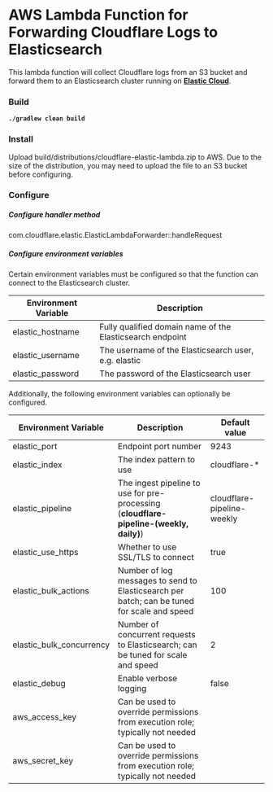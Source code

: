 # AWS Lambda Function for Forwarding Cloudflare Logs to Elasticsearch

This lambda function will collect Cloudflare logs from an S3 bucket and forward them to an Elasticsearch cluster running on **[Elastic Cloud](https://cloud.elastic.co)**.

### Build
**```./gradlew clean build```**


### Install

Upload build/distributions/cloudflare-elastic-lambda.zip to AWS. Due to the size of the distribution, you may need to upload the file to an S3 bucket before configuring.


### Configure

##### Configure handler method

com.cloudflare.elastic.ElasticLambdaForwarder::handleRequest

##### Configure environment variables

Certain environment variables must be configured so that the function can connect to the Elasticsearch cluster.

| Environment Variable | Description |
| --- | --- |
| elastic_hostname | Fully qualified domain name of the Elasticsearch endpoint |
| elastic_username | The username of the Elasticsearch user, e.g. elastic |
| elastic_password | The password of the Elasticsearch user |

Additionally, the following environment variables can optionally be configured.

| Environment Variable | Description | Default value |
| --- | --- | --- |
| elastic_port | Endpoint port number | 9243 |
| elastic_index | The index pattern to use | cloudflare-* |
| elastic_pipeline | The ingest pipeline to use for pre-processing (**cloudflare-pipeline-(weekly, daily)**) | cloudflare-pipeline-weekly |
| elastic_use_https | Whether to use SSL/TLS to connect | true |
| elastic_bulk_actions | Number of log messages to send to Elasticsearch per batch; can be tuned for scale and speed | 100 |
| elastic_bulk_concurrency | Number of concurrent requests to Elasticsearch; can be tuned for scale and speed | 2 |
| elastic_debug | Enable verbose logging | false |
| aws_access_key | Can be used to override permissions from execution role; typically not needed |  |
| aws_secret_key | Can be used to override permissions from execution role; typically not needed |  |





